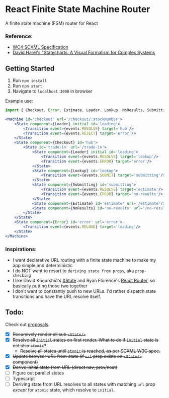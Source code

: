 # React Finite State Machine Router
A finite state machine (FSM) router for React

### Reference:
- [WC4 SCXML Specification](https://www.w3.org/TR/scxml/)
- [David Harel's "Statecharts: A Visual Formalism for Complex Systems](http://www.inf.ed.ac.uk/teaching/courses/seoc/2005_2006/resources/statecharts.pdf)

## Getting Started
1. Run `npm install`
2. Run `npm start`
3. Navigate to `localhost:3000` in browser

Example use:
```jsx
import { Checkout, Error, Estimate, Loader, Lookup, NoResults, Submitting } from 'components';

<Machine id='checkout' url='/checkout/:stockNumber'>
    <State component={Loader} initial id='loading'>
        <Transition event={events.RESOLVE} target='hub'/>
        <Transition event={events.REJECT} target='error'/>
    </State>
    <State component={Checkout} id='hub'>
        <State id='trade-in' url='/trade-in'>
            <State component={Loader} initial id='loading'>
                <Transition event={events.RESOLVE} target='lookup'/>
                <Transition event={events.ERROR} target='error'/>
            </State>
            <State component={Lookup} id='lookup'>
                <Transition event={events.SUBMIT} target='submitting'/>
            </State>
            <State component={Submitting} id='submitting'>
                <Transition event={events.RESOLVE} target='estimate'/>
                <Transition event={events.ERROR} target='no-results'/>
            </State>
            <State component={Estimate} id='estimate' url='/estimate'/>
            <State component={NoResults} id='no-results' url='/no-results'/>
        </State>
    </State>
    <State component={Error} id='error' url='error'>
        <Transition event={events.RELOAD} target='loading'/>
    </State>
</Machine>
```

### Inspirations:
- I want declarative URL routing with a finite state machine to make my app simple and deterministic
- I do NOT want to resort to `deriving state from props`, aka `prop-checking`
- I like David Khourshid's [XState](https://xstate.js.org/docs/) and Ryan Florence's [React Router](https://reacttraining.com/react-router/web/guides/quick-start), so basically putting those two together
- I don't want to constantly push to new URLs. I'd rather dispatch state transitions and have the URL resolve itself.

## Todo:
Check out [proposals](./docs/Proposals.md).
- [x] ~~Recursively render all sub `<State/>`~~
- [x] ~~Resolve all `initial` states on first render. What to do if `initial` state is not also `atomic`?~~
    * ~~Resolve all states until `atomic` is reached, as per SCXML W3C spec.~~
- [x] ~~Update browser URL from state (if `url` prop exists on `<State/>` component)~~
- [x] ~~Derive initial state from URL (direct nav, prev/next)~~
- [ ] Figure out parallel states
- [ ] Typescript
- [ ] Deriving state from URL resolves to all states with matching `url` prop *except* for `atomic` state, which resolve to `initial`.

